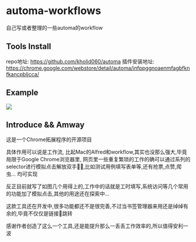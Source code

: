 # automa-workflows
自己写或者整理的一些automa的workflow


## Tools Install
repo地址: https://github.com/kholid060/automa
插件安装地址: https://chrome.google.com/webstore/detail/automa/infppggnoaenmfagbfknfkancpbljcca/


## Example

![](https://cdn.jsdelivr.net/gh/WangGuibin/MyFilesRepo/images/20211112201643.png)


## Introduce && Amway

这是一个Chrome拓展程序的开源项目

具体作用可以说是工作流, 比起Mac的Alfred和workflow,其实也没那么强大,毕竟局限于Google Chrome浏览器里, 网页里一些重复繁琐的工作的确可以通过系列的selector进行模拟点击解放双手🙌🏻,比如测试用例填写表单等,还有抢票,点赞,爬虫... 均可实现

反正目前就写了如图几个用得上的,工作中的话就是工时填写,系统访问等几个常用的功能加了模拟点击,其他的用途还在探索中...

这款工具还在开发中,很多功能都还不是很完善,不过当书签管理器来用还是绰绰有余的,毕竟不仅仅是链接🔗跳转

感谢作者创造了这么一个工具,还是能提升那么一丢丢工作效率的,所以值得安利一波





